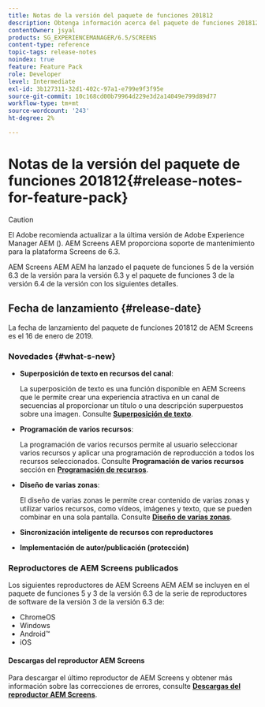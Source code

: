```yaml
---
title: Notas de la versión del paquete de funciones 201812
description: Obtenga información acerca del paquete de funciones 201812 de AEM Screens lanzado el 16 de enero de 2019.
contentOwner: jsyal
products: SG_EXPERIENCEMANAGER/6.5/SCREENS
content-type: reference
topic-tags: release-notes
noindex: true
feature: Feature Pack
role: Developer
level: Intermediate
exl-id: 3b127311-32d1-402c-97a1-e799e9f3f95e
source-git-commit: 10c168cd00b79964d229e3d2a14049e799d89d77
workflow-type: tm+mt
source-wordcount: '243'
ht-degree: 2%

---
```


# Notas de la versión del paquete de funciones 201812{#release-notes-for-feature-pack}

>[!CAUTION]
>
>El Adobe recomienda actualizar a la última versión de Adobe Experience Manager AEM (). AEM Screens AEM proporciona soporte de mantenimiento para la plataforma Screens de 6.3.

AEM Screens AEM AEM ha lanzado el paquete de funciones 5 de la versión 6.3 de la versión para la versión 6.3 y el paquete de funciones 3 de la versión 6.4 de la versión con los siguientes detalles.

## Fecha de lanzamiento {#release-date}

La fecha de lanzamiento del paquete de funciones 201812 de AEM Screens es el 16 de enero de 2019.

### Novedades {#what-s-new}

* **Superposición de texto en recursos del canal**:

  La superposición de texto es una función disponible en AEM Screens que le permite crear una experiencia atractiva en un canal de secuencias al proporcionar un título o una descripción superpuestos sobre una imagen. Consulte [**Superposición de texto**](text-overlay.md).

* **Programación de varios recursos**:

  La programación de varios recursos permite al usuario seleccionar varios recursos y aplicar una programación de reproducción a todos los recursos seleccionados. Consulte **Programación de varios recursos** sección en **[Programación de recursos](asset-level-scheduling.md)**.

* **Diseño de varias zonas**:

  El diseño de varias zonas le permite crear contenido de varias zonas y utilizar varios recursos, como vídeos, imágenes y texto, que se pueden combinar en una sola pantalla. Consulte **[Diseño de varias zonas](multi-zone-layout-aem-screens.md)**.

* **Sincronización inteligente de recursos con reproductores**
* **Implementación de autor/publicación (protección)**

### Reproductores de AEM Screens publicados

Los siguientes reproductores de AEM Screens AEM AEM se incluyen en el paquete de funciones 5 y 3 de la versión 6.3 de la serie de reproductores de software de la versión 3 de la versión 6.3 de:

* ChromeOS
* Windows
* Android™
* iOS

#### Descargas del reproductor AEM Screens

Para descargar el último reproductor de AEM Screens y obtener más información sobre las correcciones de errores, consulte [**Descargas del reproductor AEM Screens**](https://download.macromedia.com/screens/).
